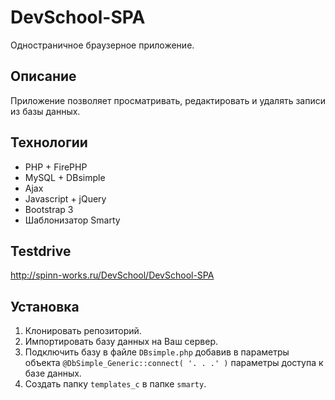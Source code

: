 # DevSchool-SPA
Одностраничное браузерное приложение.

## Описание
Приложение позволяет просматривать, редактировать и удалять записи из базы данных.

## Технологии
* PHP + FirePHP
* MySQL + DBsimple
* Ajax
* Javascript + jQuery
* Bootstrap 3
* Шаблонизатор Smarty

## Testdrive
http://spinn-works.ru/DevSchool/DevSchool-SPA

## Установка
1. Клонировать репозиторий.
2. Импортировать базу данных на Ваш сервер.
3. Подключить базу в файле ``DBsimple.php`` добавив в параметры объекта ``@DbSimple_Generic::connect( '. . .' )`` параметры доступа к базе данных.
4. Создать папку ``templates_c`` в папке ``smarty``.